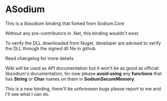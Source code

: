# ASodium
This is a libsodium binding that forked from Sodium.Core

Without any pre-contributors in .Net, this binding wouldn't exist.

To verify the DLL downloaded from Nuget, developer are advised to verify the DLL through the signed dll file in github.

Read changelog for more details.

Wiki will be used as API documentation but it won't be as good as official libsodium's documentation, for now please **avoid using** any **functions** that has **String** or **Char** names on them in **SodiumSecureMemory**.

This is a new binding, there'll be unforeseen bugs please report to me and I'll see what I can do.
